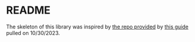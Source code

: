 # README

The skeleton of this library was inspired by [the repo provided](/docs/attribution/notionapi/README.md) by [this guide](https://blog.kowalczyk.info/article/4b1f9201181340099b698246857ea98d/using-go-instead-of-bash-for-scripts.html) pulled on 10/30/2023.
